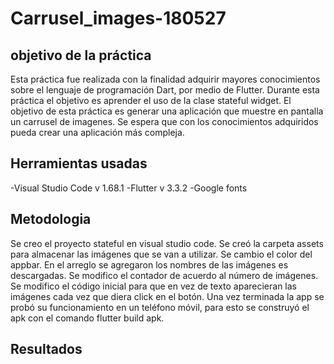 # Carrusel_images-180527

## objetivo de la práctica

Esta práctica fue realizada con la finalidad adquirir mayores conocimientos sobre el lenguaje de programación Dart, por medio de Flutter. Durante esta práctica el objetivo es aprender el uso de la clase stateful widget. El objetivo de esta práctica es generar una aplicación que muestre en pantalla un carrusel de imagenes. Se espera que con los conocimientos adquiridos pueda crear una aplicación más compleja.



## Herramientas usadas

-Visual Studio Code v 1.68.1
-Flutter v 3.3.2
-Google fonts



## Metodologia

Se creo el proyecto stateful en visual studio code. Se creó la carpeta assets para almacenar las imágenes que se van a utilizar. Se cambio el color del appbar. En el arreglo se agregaron los nombres de las imágenes es descargadas. Se modifico el contador de acuerdo al número de imágenes. Se modifico el código inicial para que en vez de texto aparecieran las imágenes cada vez que diera click en el botón. Una vez terminada la app se probó su funcionamiento en un teléfono móvil, para esto se construyó el apk con el comando flutter build apk.

## Resultados
